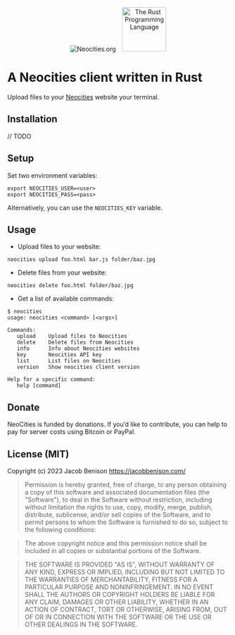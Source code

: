 <div align="center">
   
   <img src="https://user-images.githubusercontent.com/75739874/219054552-5a4de465-9498-4cb8-b3bb-42e9c4b4ac76.png" alt="Neocities.org">
   &ensp;
   <img src="https://user-images.githubusercontent.com/75739874/219058662-fa6f155b-18aa-465d-8b73-f2c064ba3777.png" alt="The Rust Programming Language" width="100" height="100">
   
</div>

# A Neocities client written in Rust

Upload files to your [Neocities](https://neocities.org/) website your terminal.

## Installation

// TODO

## Setup

Set two environment variables:

```
export NEOCITIES_USER=<user>
export NEOCITIES_PASS=<pass>
```

Alternatively, you can use the `NEOCITIES_KEY` variable.

## Usage

- Upload files to your website:

```
neocities upload foo.html bar.js folder/baz.jpg
```

- Delete files from your website:

```
neocities delete foo.html folder/baz.jpg
```

- Get a list of available commands:

```
$ neocities
usage: neocities <command> [<args>]

Commands:
   upload    Upload files to Neocities
   delete    Delete files from Neocities
   info      Info about Neocities websites
   key       Neocities API key
   list      List files on Neocities
   version   Show neocities client version

Help for a specific command:
   help [command]
```

## Donate

NeoCities is funded by donations. If you’d like to contribute, you can help to pay for server costs using Bitcoin or PayPal.

## License (MIT)

Copyright (c) 2023 Jacob Benison https://jacobbenison.com/

> Permission is hereby granted, free of charge, to any person obtaining a copy
> of this software and associated documentation files (the "Software"), to deal
> in the Software without restriction, including without limitation the rights
> to use, copy, modify, merge, publish, distribute, sublicense, and/or sell
> copies of the Software, and to permit persons to whom the Software is
> furnished to do so, subject to the following conditions:

> The above copyright notice and this permission notice shall be included in all
> copies or substantial portions of the Software.

> THE SOFTWARE IS PROVIDED "AS IS", WITHOUT WARRANTY OF ANY KIND, EXPRESS OR
> IMPLIED, INCLUDING BUT NOT LIMITED TO THE WARRANTIES OF MERCHANTABILITY,
> FITNESS FOR A PARTICULAR PURPOSE AND NONINFRINGEMENT. IN NO EVENT SHALL THE
> AUTHORS OR COPYRIGHT HOLDERS BE LIABLE FOR ANY CLAIM, DAMAGES OR OTHER
> LIABILITY, WHETHER IN AN ACTION OF CONTRACT, TORT OR OTHERWISE, ARISING FROM,
> OUT OF OR IN CONNECTION WITH THE SOFTWARE OR THE USE OR OTHER DEALINGS IN THE
> SOFTWARE.
